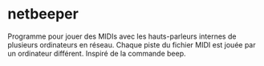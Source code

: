# netbeeper
Programme pour jouer des MIDIs avec les hauts-parleurs internes de plusieurs ordinateurs en réseau. Chaque piste du fichier MIDI est jouée par un ordinateur différent.
Inspiré de la commande beep.
